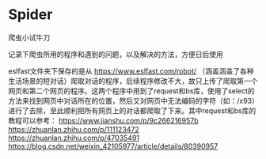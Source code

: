 # Spider
爬虫小试牛刀

记录下爬虫所用的程序和遇到的问题，以及解决的方法，方便日后使用

eslfast文件夹下保存的是从 https://www.eslfast.com/robot/ （涵盖涵盖了各种生活场景的短对话）爬取对话的程序，后续程序修改不大，故只上传了爬取第一个网页和第二个网页的程序。这两个程序中用到了request和bs库，使用了select的方法来找到网页中对话所在的位置，然后又对网页中无法编码的字符（如：/x93）进行了去除，至此顺利把所有网页上的对话都爬取了下来。其中request和bs库的教程可以参考：
https://www.jianshu.com/p/9c266216957b
https://zhuanlan.zhihu.com/p/111123472
https://zhuanlan.zhihu.com/p/47035491
https://blog.csdn.net/weixin_42105977/article/details/80390957
